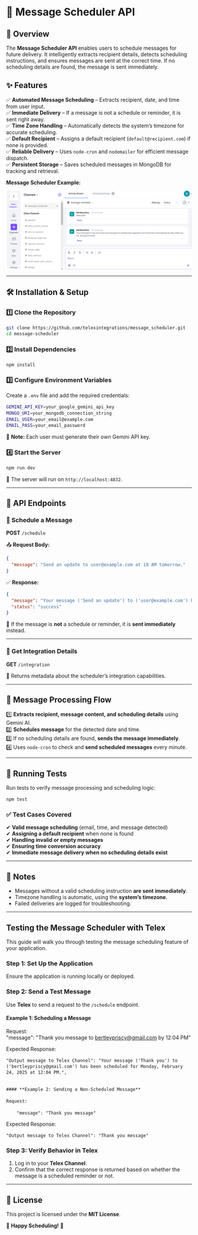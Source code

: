 # 📩 Message Scheduler API  

## 🚀 Overview  
The **Message Scheduler API** enables users to schedule messages for future delivery. It intelligently extracts recipient details, detects scheduling instructions, and ensures messages are sent at the correct time. If no scheduling details are found, the message is sent immediately.  

## ✨ Features  
✅ **Automated Message Scheduling** – Extracts recipient, date, and time from user input.  
✅ **Immediate Delivery** – If a message is not a schedule or reminder, it is sent right away.  
✅ **Time Zone Handling** – Automatically detects the system’s timezone for accurate scheduling.  
✅ **Default Recipient** – Assigns a default recipient (`default@recipient.com`) if none is provided.  
✅ **Reliable Delivery** – Uses `node-cron` and `nodemailer` for efficient message dispatch.  
✅ **Persistent Storage** – Saves scheduled messages in MongoDB for tracking and retrieval. 

**Message Scheduler Example:**

![](screenshot/image.png)

---

## 🛠 Installation & Setup  

### 1️⃣ Clone the Repository  
```sh
git clone https://github.com/telexintegrations/message_scheduler.git
cd message-scheduler
```

### 2️⃣ Install Dependencies  
```sh
npm install
```

### 3️⃣ Configure Environment Variables  
Create a `.env` file and add the required credentials:  
```sh
GEMINI_API_KEY=your_google_gemini_api_key
MONGO_URI=your_mongodb_connection_string
EMAIL_USER=your_email@example.com
EMAIL_PASS=your_email_password
```
🔹 **Note:** Each user must generate their own Gemini API key.  

### 4️⃣ Start the Server  
```sh
npm run dev
```
🔹 The server will run on `http://localhost:4832`.  

---

## 📡 API Endpoints  

### 📌 Schedule a Message  
**POST** `/schedule`  

📤 **Request Body:**  
```json
{
  "message": "Send an update to user@example.com at 10 AM tomorrow."
}
```  
✅ **Response:**  
```json
{
  "message": "Your message ('Send an update') to ('user@example.com') has been scheduled for Monday, February 26, 2025, at 10:00 AM.",
  "status": "success"
}
```  

🔹 If the message is **not** a schedule or reminder, it is **sent immediately** instead.  

---

### 📌 Get Integration Details  
**GET** `/integration`  

🔹 Returns metadata about the scheduler’s integration capabilities.  

---

## 🔄 Message Processing Flow  
1️⃣ **Extracts recipient, message content, and scheduling details** using Gemini AI.  
2️⃣ **Schedules message** for the detected date and time.  
3️⃣ If no scheduling details are found, **sends the message immediately**.  
4️⃣ Uses `node-cron` to check and **send scheduled messages** every minute.  

---

## 🧪 Running Tests  
Run tests to verify message processing and scheduling logic:  
```sh
npm test
```

### ✅ Test Cases Covered  
✔ **Valid message scheduling** (email, time, and message detected)  
✔ **Assigning a default recipient** when none is found  
✔ **Handling invalid or empty messages**  
✔ **Ensuring time conversion accuracy**  
✔ **Immediate message delivery when no scheduling details exist**  

---

## 📌 Notes  
- Messages without a valid scheduling instruction **are sent immediately**.  
- Timezone handling is automatic, using the **system’s timezone**.  
- Failed deliveries are logged for troubleshooting.  

---

## **Testing the Message Scheduler with Telex**  

This guide will walk you through testing the message scheduling feature of your application.  

### **Step 1: Set Up the Application**  
Ensure the application is running locally or deployed.

### **Step 2: Send a Test Message**  
Use **Telex** to send a request to the `/schedule` endpoint.  

#### **Example 1: Scheduling a Message**  
Request:  
    "message": "Thank you message to bertleypriscy@gmail.com by 12:04 PM"

Expected Response:

    "Output message to Telex Channel": "Your message ('Thank you') to ('bertleypriscy@gmail.com') has been scheduled for Monday, February 24, 2025 at 12:04 PM.",

```

#### **Example 2: Sending a Non-Scheduled Message**

Request:  

    "message": "Thank you message"

```
Expected Response:  

    "Output message to Telex Channel": "Thank you message"


### **Step 3: Verify Behavior in Telex**  
1. Log in to your **Telex Channel**.   
2. Confirm that the correct response is returned based on whether the message is a scheduled reminder or not.  
  

---

## 📜 License  
This project is licensed under the **MIT License**.  

🚀 **Happy Scheduling!** 🎯  
